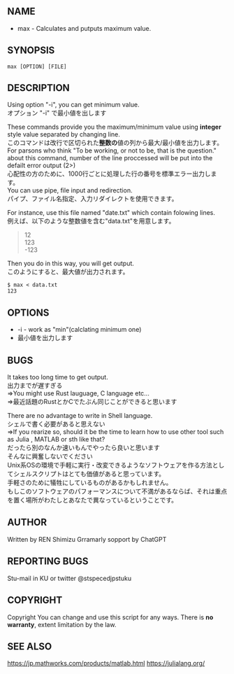 ##  NAME

*   max - Calculates and putputs maximum value.  


##  SYNOPSIS

`max [OPTION] [FILE]`   

##  DESCRIPTION

Using option "-i", you can get minimum value.  
オプション "-i" で最小値を出します  

These commands provide you the maximum/minimum value using **integer** style value separated by changing line.  
このコマンドは改行で区切られた**整数の**値の列から最大/最小値を出力します。  
For parsons who think "To be working, or not to be, that is the question." about this command, number of the line proccessed will be put into the defailt error output (2>)  
心配性の方のために、1000行ごとに処理した行の番号を標準エラー出力します。  
You can use pipe, file input and redirection.  
パイプ、ファイル名指定、入力リダイレクトを使用できます。  

For instance, use this file named "date.txt" which contain folowing lines.  
例えば、以下のような整数値を含む"data.txt"を用意します。  

> 12  
> 123  
> -123  

Then you do in this way, you will get output.  
このようにすると、最大値が出力されます。  

`$ max < data.txt`  
`123`  

##  OPTIONS

*  -i - work as "min"(calclating minimum one)
*  最小値を出力します
##  BUGS
It takes too long time to get output.  
出力までが遅すぎる  
=>You might use Rust lauguage, C language etc...  
=>最近話題のRustとかCでたぶん同じことができると思います  

There are no advantage to write in Shell language.  
シェルで書く必要があると思えない  
=>If you rearize so, should it be the time to learn how to use other tool such as Julia , MATLAB or sth like that?  
だったら別のなんか速いもんでやったら良いと思います  
そんなに興奮しないでください  
Unix系OSの環境で手軽に実行・改変できるようなソフトウェアを作る方法としてシェルスクリプトはとても価値があると思っています。  
手軽さのために犠牲にしているものがあるかもしれません。  
もしこのソフトウェアのパフォーマンスについて不満があるならば、それは重点を置く場所がわたしとあなたで異なっているということです。  

##  AUTHOR

Written by REN Shimizu
Grramarly sopport by ChatGPT


##  REPORTING BUGS

Stu-mail in KU or twitter @stspecedjpstuku

##  COPYRIGHT

Copyright 
You can change and use this script for any ways.
There is **no warranty**, extent limitation by the law.

##  SEE ALSO

https://jp.mathworks.com/products/matlab.html
https://julialang.org/
